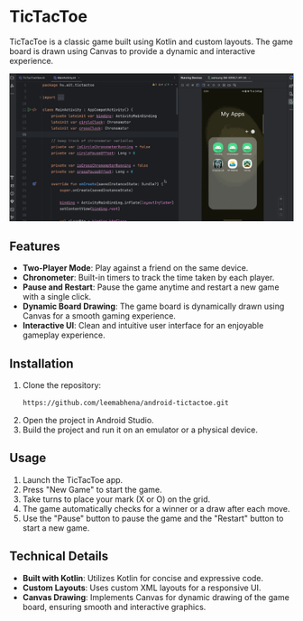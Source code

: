 # TicTacToe

TicTacToe is a classic game built using Kotlin and custom layouts. The game board is drawn using Canvas to provide a dynamic and interactive experience.

![TicTacToe Demo](./tictactoe-demo.gif)

## Features

- **Two-Player Mode**: Play against a friend on the same device.
- **Chronometer**: Built-in timers to track the time taken by each player.
- **Pause and Restart**: Pause the game anytime and restart a new game with a single click.
- **Dynamic Board Drawing**: The game board is dynamically drawn using Canvas for a smooth gaming experience.
- **Interactive UI**: Clean and intuitive user interface for an enjoyable gameplay experience.

## Installation

1. Clone the repository:
    ```sh
    https://github.com/leemabhena/android-tictactoe.git
    ```
2. Open the project in Android Studio.
3. Build the project and run it on an emulator or a physical device.

## Usage

1. Launch the TicTacToe app.
2. Press "New Game" to start the game.
3. Take turns to place your mark (X or O) on the grid.
4. The game automatically checks for a winner or a draw after each move.
5. Use the "Pause" button to pause the game and the "Restart" button to start a new game.

## Technical Details

- **Built with Kotlin**: Utilizes Kotlin for concise and expressive code.
- **Custom Layouts**: Uses custom XML layouts for a responsive UI.
- **Canvas Drawing**: Implements Canvas for dynamic drawing of the game board, ensuring smooth and interactive graphics.
